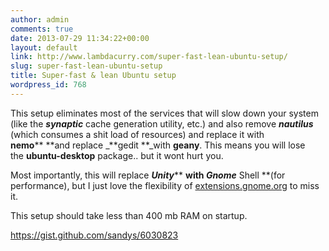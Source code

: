 ```yaml
---
author: admin
comments: true
date: 2013-07-29 11:34:22+00:00
layout: default
link: http://www.lambdacurry.com/super-fast-lean-ubuntu-setup/
slug: super-fast-lean-ubuntu-setup
title: Super-fast & lean Ubuntu setup
wordpress_id: 768
---
```


This setup eliminates most of the services that will slow down your system (like the _**synaptic**_ cache generation utility, etc.) and also remove _**nautilus**_ (which consumes a shit load of resources) and replace it with **nemo**** **and replace _**gedit **_with **geany**. This means you will lose the **ubuntu-desktop** package.. but it wont hurt you.

Most importantly, this will replace _**Unity**_** **with _**Gnome**_** Shell **(for performance), but I just love the flexibility of [extensions.gnome.org](http://extensions.gnome.org) to miss it.

This setup should take less than 400 mb RAM on startup.

https://gist.github.com/sandys/6030823
